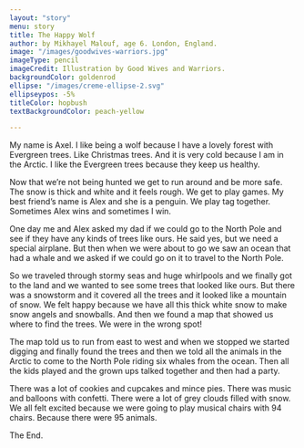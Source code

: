 ```yaml
---
layout: "story"
menu: story
title: The Happy Wolf
author: by Mikhayel Malouf, age 6. London, England.
image: "/images/goodwives-warriors.jpg" 
imageType: pencil
imageCredit: Illustration by Good Wives and Warriors.
backgroundColor: goldenrod
ellipse: "/images/creme-ellipse-2.svg"
ellipseypos: -5%
titleColor: hopbush
textBackgroundColor: peach-yellow

---
```

My name is Axel. I like being a wolf because I have a lovely forest with Evergreen trees. Like Christmas trees. And it is very cold because I am in the Arctic. I like the Evergreen trees because they keep us healthy.

Now that we’re not being hunted we get to run around and be more safe. The snow is thick and white and it feels rough. We get to play games. My best friend’s name is Alex and she is a penguin. We play tag together. Sometimes Alex wins and sometimes I win.

One day me and Alex asked my dad if we could go to the North Pole and see if they have any kinds of trees like ours. He said yes, but we need a special airplane. But then when we were about to go we saw an ocean that had a whale and we asked if we could go on it to travel to the North Pole. 

So we traveled through stormy seas and huge whirlpools and we finally got to the land and we wanted to see some trees that looked like ours. But there was a snowstorm and it covered all the trees and it looked like a mountain of snow. We felt happy because we have all this thick white snow to make snow angels and snowballs. And then we found a map that showed us where to find the trees. We were in the wrong spot!

 The map told us to run from east to west and when we stopped we started digging and finally found the trees and then we told all the animals in the Arctic to come to the North Pole riding six whales from the ocean. Then all the kids played and the grown ups talked together and then had a party.

There was a lot of cookies and cupcakes and mince pies. There was music and balloons with confetti. There were a lot of grey clouds filled with snow. We all felt excited because we were going to play musical chairs with 94 chairs. Because there were 95 animals.

The End.
